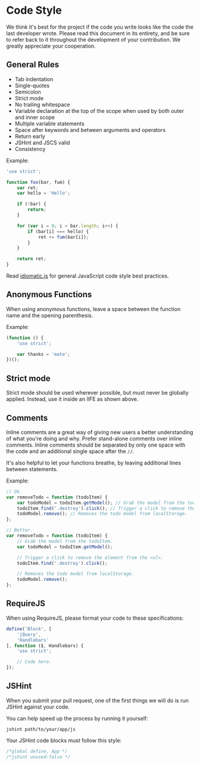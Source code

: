 # Code Style

We think it's best for the project if the code you write looks like the code the last developer wrote. Please read this document in its entirety, and be sure to refer back to it throughout the development of your contribution. We greatly appreciate your cooperation.


## General Rules

- Tab indentation
- Single-quotes
- Semicolon
- Strict mode
- No trailing whitespace
- Variable declaration at the top of the scope when used by both outer and inner scope
- Multiple variable statements
- Space after keywords and between arguments and operators
- Return early
- JSHint and JSCS valid
- Consistency

Example:

```js
'use strict';

function foo(bar, fum) {
	var ret;
	var hello = 'Hello';

	if (!bar) {
		return;
	}

	for (var i = 0; i < bar.length; i++) {
		if (bar[i] === hello) {
			ret += fum(bar[i]);
		}
	}

	return ret;
}
```

Read [idiomatic.js](https://github.com/rwldrn/idiomatic.js) for general JavaScript code style best practices.


## Anonymous Functions

When using anonymous functions, leave a space between the function name and the opening parenthesis.

Example:

```js
(function () {
	'use strict';

	var thanks = 'mate';
})();
```

## Strict mode

Strict mode should be used wherever possible, but must never be globally
applied. Instead, use it inside an IIFE as shown above.


## Comments

Inline comments are a great way of giving new users a better understanding of what you're doing and why.
Prefer stand-alone comments over inline comments. Inline comments should be separated by only one space
with the code and an additional single space after the `//`.

It's also helpful to let your functions breathe, by leaving additional lines between statements.

Example:

```js
// Ok.
var removeTodo = function (todoItem) {
	var todoModel = todoItem.getModel(); // Grab the model from the todoItem.
	todoItem.find('.destroy').click(); // Trigger a click to remove the element from the <ul>.
	todoModel.remove(); // Removes the todo model from localStorage.
};

// Better.
var removeTodo = function (todoItem) {
	// Grab the model from the todoItem.
	var todoModel = todoItem.getModel();

	// Trigger a click to remove the element from the <ul>.
	todoItem.find('.destroy').click();

	// Removes the todo model from localStorage.
	todoModel.remove();
};
```

## RequireJS

When using RequireJS, please format your code to these specifications:

```js
define('Block', [
	'jQuery',
	'Handlebars'
], function ($, Handlebars) {
	'use strict';

	// Code here.
});
```

## JSHint

When you submit your pull request, one of the first things we will do is run JSHint against your code.

You can help speed up the process by running it yourself:

```
jshint path/to/your/app/js
```

Your JSHint code blocks must follow this style:

```js
/*global define, App */
/*jshint unused:false */
```